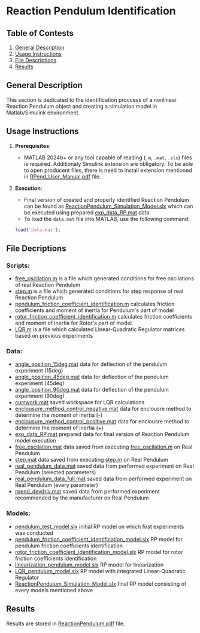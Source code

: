# Reaction Pendulum Identification

## Table of Contests

1. [General Description](#general-description)
2. [Usage Instructions](#usage-instructions)
3. [File Descriptions](#file-descriptions)
4. [Results](#results)

## General Description
This section is dedicated to the identification proccess of a nonlinear Reaction Pendulum object and creating a simulation model in Matlab/Simulink environment. 

## Usage Instructions
1. **Prerequisites**:
   - MATLAB 2024b+ or any tool capable of reading (`.m`, `.mat`, `.slx`) files is required. Additionaly Simulink extension are obligatory. To be able to open producent files, there is need to install extension mentioned in [RPend_User_Manual.pdf](doc/RPend_User_Manual.pdf) file.

2. **Execution**:
   - Final version of created and properly identified Reaction Pendulum can be found as [ReactionPendulum_Simulation_Model.slx](main/ReactionPendulum_Simulation_Model.slx) which can be executed using prepared [exp_data_RP.mat](main/exp_data_RP.mat) data.
   - To load the `data.mat` file into MATLAB, use the following command:
   ```matlab
   load('data.mat');

## File Decriptions
### Scripts:
- [free_oscilation.m](main/free_oscilation.m) is a file which generated conditions for free oscilations of real Reaction Pendulum
- [step.m](main/step.m) is a file which generated conditions for step response of real Reaction Pendulum
- [pendulum_friction_coefficient_identification.m](main/pendulum_friction_coefficient_identification.m) calculates friction coefficients and moment of inertia for Pendulum's part of model
- [rotor_friction_coefficient_identification.m](main/rotor_friction_coefficient_identification.m) calculates friction coefficients and moment of inertia for Rotor's part of model.
- [LQR.m](main/LQR.m) is a file which calculated Linear-Quadratic Regulator matrices based on previous experiments

### Data:
- [angle_position_15deg.mat](main/angle_position_15deg.mat) data for deflection of the pendulum experiment (15deg) 
- [angle_position_45deg.mat](main/angle_position_45deg.mat) data for deflection of the pendulum experiment (45deg) 
- [angle_position_90deg.mat](main/angle_position_90deg.mat) data for deflection of the pendulum experiment (90deg) 
- [currwork.mat](main/currwork.mat) saved workspace for LQR calculations
- [enclousure_method_control_negative.mat](main/enclousure_method_control_negative.mat) data for enclousre method to determine the moment of inertia (-)
- [enclousure_method_control_positive.mat](main/enclousure_method_control_positive.mat) data for enclousre method to determine the moment of inertia (+)
- [exp_data_RP.mat](main/exp_data_RP.mat) prepared data for final version of Reaction Pendulum model execution
- [free_oscilation.mat](main/free_oscilation.mat) data saved from executing [free_oscilation.m](main/free_oscilation.m) on Real Pendulum
- [step.mat](main/step.mat) data saved from executing [step.m](main/step.m) on Real Pendulum
- [real_pendulum_data.mat](main/real_pendulum_data.mat) saved data from performed experiment on Real Pendulum (selected parameters)
- [real_pendulum_data_full.mat](main/real_pendulum_data_full.mat) saved data from performed experiment on Real Pendulum (every parameter)
- [rpend_devdriv.mat](main/rpend_devdriv.mat) saved data from performed experiment recommended by the manufacturer on Real Pendulum

### Models:
- [pendulum_test_model.slx](main/pendulum_test_model.slx) initial RP model on which first experiments was conducted
- [pendulum_friction_coefficient_identification_model.slx](main/pendulum_friction_coefficient_identification_model.slx) RP model for pendulum friction coefficients identification
- [rotor_friction_coefficient_identification_model.slx](main/rotor_friction_coefficient_identification_model.slx) RP model for rotor friction coefficients identification
- [linearization_pendulum_model.slx](main/linearization_pendulum_model.slx) RP model for linearization
- [LQR_pendulum_model.slx](main/LQR_pendulum_model.slx) RP model with integrated Linear-Quadratic Regulator
- [ReactionPendulum_Simulation_Model.slx](main/ReactionPendulum_Simulation_Model.slx) final RP model consisting of every models mentioned above

## Results
Results are stored in [ReactionPendulum.pdf](doc/ReactionPendulum.pdf) file.
